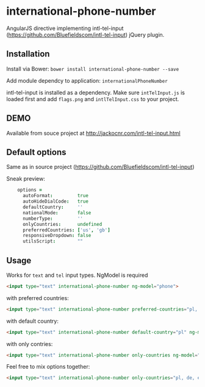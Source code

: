 international-phone-number
==========================

AngularJS directive implementing intl-tel-input (https://github.com/Bluefieldscom/intl-tel-input) jQuery plugin.

Installation
--
Install via Bower:
`bower install international-phone-number --save`

Add module dependcy to application:
`internationalPhoneNumber`

intl-tel-input is installed as a dependency. Make sure `intTelInput.js` is loaded first and add `flags.png` and `intlTelInput.css` to your project.

DEMO
--
Available from souce project at http://jackocnr.com/intl-tel-input.html


Default options
--
Same as in source project (https://github.com/Bluefieldscom/intl-tel-input)

Sneak preview:
```coffeescript
    options =
      autoFormat:         true
      autoHideDialCode:   true
      defaultCountry:     ''
      nationalMode:       false
      numberType:         ''
      onlyCountries:      undefined
      preferredCountries: ['us', 'gb']
      responsiveDropdown: false
      utilsScript:        ""
```

Usage
---
Works for `text` and `tel` input types.
NgModel is required

```html
<input type="text" international-phone-number ng-model="phone">
```

with preferred countries:
```html
<input type="text" international-phone-number preferred-countries="pl, de" ng-model="phone">
```

with default country:
```html
<input type="text" international-phone-number default-country="pl" ng-model="phone">
```

with only contries:
```html
<input type="text" international-phone-number only-countries ng-model="phone">
```

Feel free to mix options together:
```html
<input type="text" international-phone-number only-countries="pl, de, en, es" default-country="pl" preferred-countries="pl, de" ng-model="phone">
```


